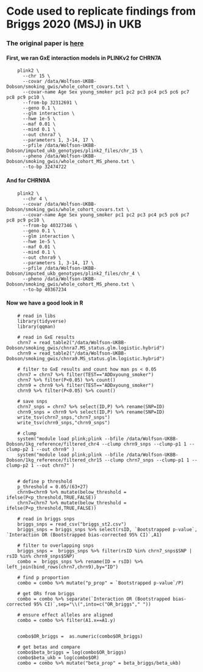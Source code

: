 # Code used to replicate findings from Briggs 2020 (MSJ) in UKB

### The original paper is [here](https://journals.sagepub.com/doi/full/10.1177/1352458520958361#bibr14-1352458520958361)

#### First, we ran GxE interaction models in PLINKv2 for CHRN7A
        plink2 \
          --chr 15 \
          --covar /data/Wolfson-UKBB-Dobson/smoking_gwis/whole_cohort_covars.txt \
          --covar-name Age Sex young_smoker pc1 pc2 pc3 pc4 pc5 pc6 pc7 pc8 pc9 pc10 \
          --from-bp 32312691 \
          --geno 0.1 \
          --glm interaction \
          --hwe 1e-5 \
          --maf 0.01 \
          --mind 0.1 \
          --out chnra7 \
          --parameters 1, 3-14, 17 \
          --pfile /data/Wolfson-UKBB-Dobson/imputed_ukb_genotypes/plink2_files/chr_15 \
          --pheno /data/Wolfson-UKBB-Dobson/smoking_gwis/whole_cohort_MS_pheno.txt \
          --to-bp 32474722

#### And for CHRN9A
        plink2 \
          --chr 4 \
          --covar /data/Wolfson-UKBB-Dobson/smoking_gwis/whole_cohort_covars.txt \
          --covar-name Age Sex young_smoker pc1 pc2 pc3 pc4 pc5 pc6 pc7 pc8 pc9 pc10 \
          --from-bp 40327346 \
          --geno 0.1 \
          --glm interaction \
          --hwe 1e-5 \
          --maf 0.01 \
          --mind 0.1 \
          --out chnra9 \
          --parameters 1, 3-14, 17 \
          --pfile /data/Wolfson-UKBB-Dobson/imputed_ukb_genotypes/plink2_files/chr_4 \
          --pheno /data/Wolfson-UKBB-Dobson/smoking_gwis/whole_cohort_MS_pheno.txt \
          --to-bp 40367234

#### Now we have a good look in R

        # read in libs
        library(tidyverse)
        library(qqman)

        # read in GxE results
        chrn7 = read_table2("/data/Wolfson-UKBB-Dobson/smoking_gwis/chnra7.MS_status.glm.logistic.hybrid")
        chrn9 = read_table2("/data/Wolfson-UKBB-Dobson/smoking_gwis/chnra9.MS_status.glm.logistic.hybrid")

        # filter to GxE results and count how man ps < 0.05
        chrn7 = chrn7 %>% filter(TEST=="ADDxyoung_smoker")
        chrn7 %>% filter(P<0.05) %>% count()
        chrn9 = chrn9 %>% filter(TEST=="ADDxyoung_smoker")
        chrn9 %>% filter(P<0.05) %>% count()

        # save snps
        chrn7_snps = chrn7 %>% select(ID,P) %>% rename(SNP=ID)
        chrn9_snps = chrn9 %>% select(ID,P) %>% rename(SNP=ID)
        write_tsv(chrn7_snps,"chrn7_snps")
        write_tsv(chrn9_snps,"chrn9_snps")

        # clump
        system("module load plink;plink --bfile /data/Wolfson-UKBB-Dobson/1kg_reference/filtered_chr4 --clump chrn9_snps --clump-p1 1 --clump-p2 1 --out chrn9" )
        system("module load plink;plink --bfile /data/Wolfson-UKBB-Dobson/1kg_reference/filtered_chr15 --clump chrn7_snps --clump-p1 1 --clump-p2 1 --out chrn7" )


        # define p threshold
        p_threshold = 0.05/(63+27)
        chrn9=chrn9 %>% mutate(below_threshold = ifelse(P<p_threshold,TRUE,FALSE))
        chrn7=chrn7 %>% mutate(below_threshold = ifelse(P<p_threshold,TRUE,FALSE))

        # read in briggs snps
        briggs_snps = read_csv("briggs_st2.csv")
        briggs_snps = briggs_snps %>% select(rsID, `Bootstrapped p-value`, `Interaction OR (Bootstrapped bias-corrected 95% CI)`,A1)

        # filter to overlapping snps
        briggs_snps =  briggs_snps %>% filter(rsID %in% chrn7_snps$SNP | rsID %in% chrn9_snps$SNP)
        combo =  briggs_snps %>% rename(ID = rsID) %>% left_join(bind_rows(chrn7,chrn9),by="ID")

        # find p proportion
        combo = combo %>% mutate("p_prop" = `Bootstrapped p-value`/P)

        # get ORs from briggs
        combo = combo %>% separate(`Interaction OR (Bootstrapped bias-corrected 95% CI)`,sep="\\(",into=c("OR_briggs"," "))

        # ensure effect alleles are aligned
        combo = combo %>% filter(A1.x==A1.y)


        combo$OR_briggs =  as.numeric(combo$OR_briggs)

        # get betas and compare
        combo$beta_briggs = log(combo$OR_briggs)
        combo$beta_ukb = log(combo$OR)
        combo = combo %>% mutate("beta_prop" = beta_briggs/beta_ukb)




